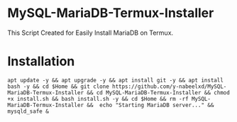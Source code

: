 # MySQL-MariaDB-Termux-Installer
This Script Created for Easily Install MariaDB on Termux.
# Installation
```
apt update -y && apt upgrade -y && apt install git -y && apt install bash -y && cd $Home && git clone https://github.com/y-nabeelxd/MySQL-MariaDB-Termux-Installer && cd MySQL-MariaDB-Termux-Installer && chmod +x install.sh && bash install.sh -y && cd $Home && rm -rf MySQL-MariaDB-Termux-Installer &&  echo "Starting MariaDB server..." && mysqld_safe &
```
